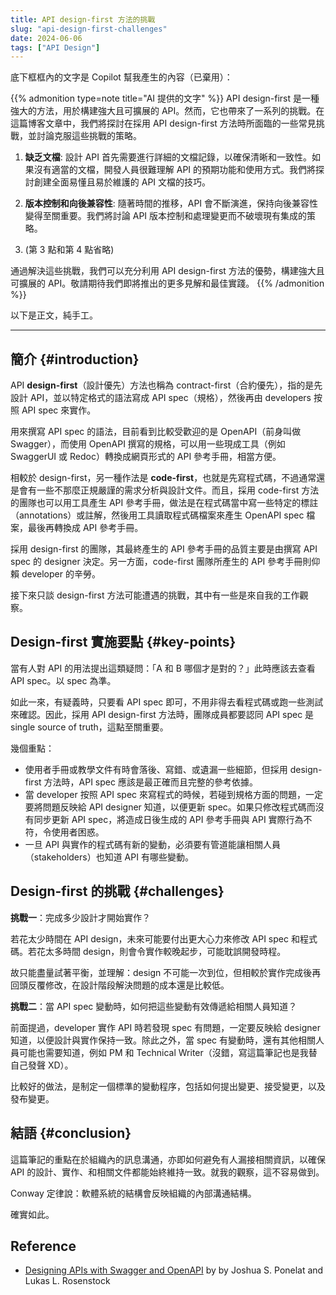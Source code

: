 ```yaml
---
title: API design-first 方法的挑戰
slug: "api-design-first-challenges"
date: 2024-06-06
tags: ["API Design"]
---
```


底下框框內的文字是 Copilot 幫我產生的內容（已棄用）：

{{% admonition type=note title="AI 提供的文字" %}}
API design-first 是一種強大的方法，用於構建強大且可擴展的 API。然而，它也帶來了一系列的挑戰。在這篇博客文章中，我們將探討在採用 API design-first 方法時所面臨的一些常見挑戰，並討論克服這些挑戰的策略。

1. **缺乏文檔**: 設計 API 首先需要進行詳細的文檔記錄，以確保清晰和一致性。如果沒有適當的文檔，開發人員很難理解 API 的預期功能和使用方式。我們將探討創建全面易懂且易於維護的 API 文檔的技巧。

2. **版本控制和向後兼容性**: 隨著時間的推移，API 會不斷演進，保持向後兼容性變得至關重要。我們將討論 API 版本控制和處理變更而不破壞現有集成的策略。

3. (第 3 點和第 4 點省略)

通過解決這些挑戰，我們可以充分利用 API design-first 方法的優勢，構建強大且可擴展的 API。敬請期待我們即將推出的更多見解和最佳實踐。
{{% /admonition %}}

以下是正文，純手工。

---

## 簡介 {#introduction}

API **design-first**（設計優先）方法也稱為 contract-first（合約優先），指的是先設計 API，並以特定格式的語法寫成 API spec（規格），然後再由 developers 按照 API spec 來實作。

用來撰寫 API spec 的語法，目前看到比較受歡迎的是 OpenAPI（前身叫做 Swagger），而使用 OpenAPI 撰寫的規格，可以用一些現成工具（例如 SwaggerUI 或 Redoc）轉換成網頁形式的 API 參考手冊，相當方便。

相較於 design-first，另一種作法是 **code-first**，也就是先寫程式碼，不過通常還是會有一些不那麼正規嚴謹的需求分析與設計文件。而且，採用 code-first 方法的團隊也可以用工具產生 API 參考手冊，做法是在程式碼當中寫一些特定的標註（annotations）或註解，然後用工具讀取程式碼檔案來產生 OpenAPI spec  檔案，最後再轉換成 API 參考手冊。

採用 design-first 的團隊，其最終產生的 API 參考手冊的品質主要是由撰寫 API spec 的 designer 決定。另一方面，code-first 團隊所產生的 API 參考手冊則仰賴 developer 的辛勞。

接下來只談 design-first 方法可能遭遇的挑戰，其中有一些是來自我的工作觀察。

## Design-first 實施要點 {#key-points}

當有人對 API 的用法提出這類疑問：「A 和 B 哪個才是對的？」此時應該去查看 API spec。以 spec 為準。

如此一來，有疑義時，只要看 API spec 即可，不用非得去看程式碼或跑一些測試來確認。因此，採用 API design-first 方法時，團隊成員都要認同 API spec 是 single source of truth，這點至關重要。

幾個重點：

- 使用者手冊或教學文件有時會落後、寫錯、或遺漏一些細節，但採用 design-first 方法時，API spec 應該是最正確而且完整的參考依據。
- 當 developer 按照 API spec 來寫程式的時候，若碰到規格方面的問題，一定要將問題反映給 API designer 知道，以便更新 spec。如果只修改程式碼而沒有同步更新 API spec，將造成日後生成的 API 參考手冊與 API 實際行為不符，令使用者困惑。
- 一旦 API 與實作的程式碼有新的變動，必須要有管道能讓相關人員（stakeholders）也知道 API 有哪些變動。

## Design-first 的挑戰 {#challenges}

**挑戰一**：完成多少設計才開始實作？

若花太少時間在 API design，未來可能要付出更大心力來修改 API spec 和程式碼。若花太多時間 design，則會令實作較晚起步，可能耽誤開發時程。

故只能盡量試著平衡，並理解：design 不可能一次到位，但相較於實作完成後再回頭反覆修改，在設計階段解決問題的成本還是比較低。

**挑戰二**：當 API spec 變動時，如何把這些變動有效傳遞給相關人員知道？

前面提過，developer 實作 API 時若發現 spec 有問題，一定要反映給 designer 知道，以便設計與實作保持一致。除此之外，當 spec 有變動時，還有其他相關人員可能也需要知道，例如 PM 和 Technical Writer（沒錯，寫這篇筆記也是我替自己發聲 XD）。

比較好的做法，是制定一個標準的變動程序，包括如何提出變更、接受變更，以及發布變更。

## 結語 {#conclusion}

這篇筆記的重點在於組織內的訊息溝通，亦即如何避免有人漏接相關資訊，以確保 API 的設計、實作、和相關文件都能始終維持一致。就我的觀察，這不容易做到。

Conway 定律說：軟體系統的結構會反映組織的內部溝通結構。

確實如此。

## Reference

- [Designing APIs with Swagger and OpenAPI](https://www.amazon.com/Designing-Swagger-OpenAPI-Joshua-Ponelat/dp/1617296287) by by Joshua S. Ponelat and Lukas L. Rosenstock 